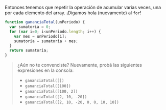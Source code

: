 Entonces tenemos que repetir la operación de acumular varias veces, una por cada elemento del array. ¡Digamos hola (nuevamente) al `for`!

```javascript
function gananciaTotal(unPeriodo) {
  var sumatoria = 0;
  for (var i=0; i<unPeriodo.length; i++) {
    var mes = unPeriodo[i];
    sumatoria = sumatoria + mes;
  }
  return sumatoria;
}
```


> ¿Aún no te convenciste? Nuevamente, probá las siguientes expresiones en la consola:
>
> * `gananciaTotal([])`
> * `gananciaTotal([100])`
> * `gananciaTotal([100, 2])`
> * `gananciaTotal([2, 10, -20])`
> * `gananciaTotal([2, 10, -20, 0, 0, 10, 10])`



